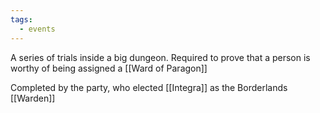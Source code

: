 ```yaml
---
tags:
  - events
---
```

A series of trials inside a big dungeon. Required to prove that a person is worthy of being assigned a [[Ward of Paragon]]

Completed by the party, who elected [[Integra]] as the Borderlands [[Warden]]